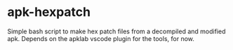 # apk-hexpatch
Simple bash script to make hex patch files from a decompiled and modified apk. Depends on the apklab vscode plugin for the tools, for now.
